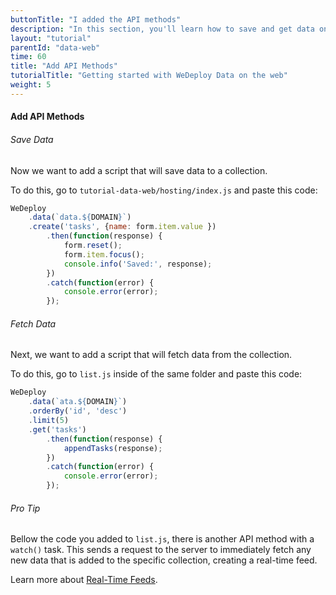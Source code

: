 ```yaml
---
buttonTitle: "I added the API methods"
description: "In this section, you'll learn how to save and get data on the web using the WeDeploy API Client."
layout: "tutorial"
parentId: "data-web"
time: 60
title: "Add API Methods"
tutorialTitle: "Getting started with WeDeploy Data on the web"
weight: 5
---
```


#### Add API Methods

###### Save Data

Now we want to add a script that will save data to a collection. 

To do this, go to `tutorial-data-web/hosting/index.js` and paste this code:

```javascript
WeDeploy
	.data(`data.${DOMAIN}`)
	.create('tasks', {name: form.item.value })
		.then(function(response) {
			form.reset();
			form.item.focus();
			console.info('Saved:', response);
		})
		.catch(function(error) {
			console.error(error);
		});
```

###### Fetch Data

Next, we want to add a script that will fetch data from the collection. 

To do this, go to `list.js` inside of the same folder and paste this code:

```javascript
WeDeploy
	.data(`ata.${DOMAIN}`)
	.orderBy('id', 'desc')
	.limit(5)
	.get('tasks')
		.then(function(response) {
			appendTasks(response);
		})
		.catch(function(error) {
			console.error(error);
		});
```

<aside>

###### <span class="icon-16-star"></span> Pro Tip

Bellow the code you added to `list.js`, there is another API method with a `watch()` task. This sends a request to the server to immediately fetch any new data that is added to the specific collection, creating a real-time feed. 

Learn more about <a href="http://wedeploy.com/docs/data/real-time-feeds.html" target="_blank">Real-Time Feeds</a>.

</aside>



      
